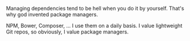 Managing dependencies tend to be hell when you do it by yourself. That's why god invented package managers.

NPM, Bower, Composer, ... I use them on a daily basis. I value lightweight Git repos, so obviously, I value package managers.
